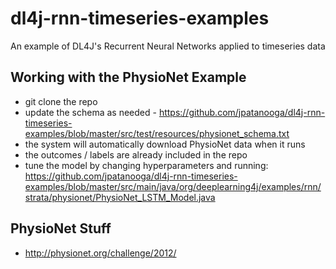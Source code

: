 # dl4j-rnn-timeseries-examples
An example of DL4J's Recurrent Neural Networks applied to timeseries data

## Working with the PhysioNet Example

* git clone the repo
* update the schema as needed - https://github.com/jpatanooga/dl4j-rnn-timeseries-examples/blob/master/src/test/resources/physionet_schema.txt
* the system will automatically download PhysioNet data when it runs
* the outcomes / labels are already included in the repo
* tune the model by changing hyperparameters and running: https://github.com/jpatanooga/dl4j-rnn-timeseries-examples/blob/master/src/main/java/org/deeplearning4j/examples/rnn/strata/physionet/PhysioNet_LSTM_Model.java

## PhysioNet Stuff

* http://physionet.org/challenge/2012/


